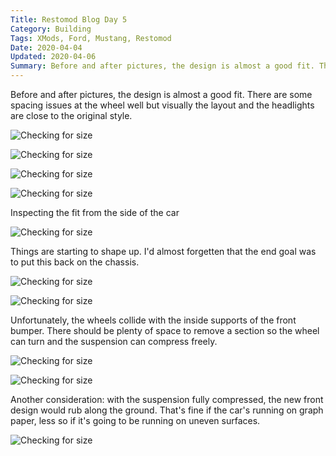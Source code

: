 ```yaml
---
Title: Restomod Blog Day 5
Category: Building
Tags: XMods, Ford, Mustang, Restomod
Date: 2020-04-04
Updated: 2020-04-06
Summary: Before and after pictures, the design is almost a good fit. There are some spacing issues at the wheel well but visually the layout and the headlights are close to the original style.
---
```


Before and after pictures, the design is almost a good fit. There are some
spacing issues at the wheel well but visually the layout and the headlights are
close to the original style.

![Checking for size]({attach}/img/IMG_5125.jpg)

![Checking for size]({attach}/img/IMG_5112.jpg)

![Checking for size]({attach}/img/IMG_5113.jpg)

![Checking for size]({attach}/img/IMG_5114.jpg)

Inspecting the fit from the side of the car

![Checking for size]({attach}/img/IMG_5118.jpg)

Things are starting to shape up. I'd almost forgetten that the end goal was to
put this back on the chassis.

![Checking for size]({attach}/img/IMG_5119.jpg)

![Checking for size]({attach}/img/IMG_5120.jpg)

Unfortunately, the wheels collide with the inside supports of the front bumper.
There should be plenty of space to remove a section so the wheel can turn and
the suspension can compress freely.

![Checking for size]({attach}/img/IMG_5123.jpg)

![Checking for size]({attach}/img/IMG_5124.jpg)

Another consideration: with the suspension fully compressed, the new front
design would rub along the ground. That's fine if the car's running on graph
paper, less so if it's going to be running on uneven surfaces.

![Checking for size]({attach}/img/IMG_5128.jpg)

